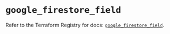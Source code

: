 # `google_firestore_field`

Refer to the Terraform Registry for docs: [`google_firestore_field`](https://registry.terraform.io/providers/hashicorp/google-beta/6.4.0/docs/resources/google_firestore_field).
